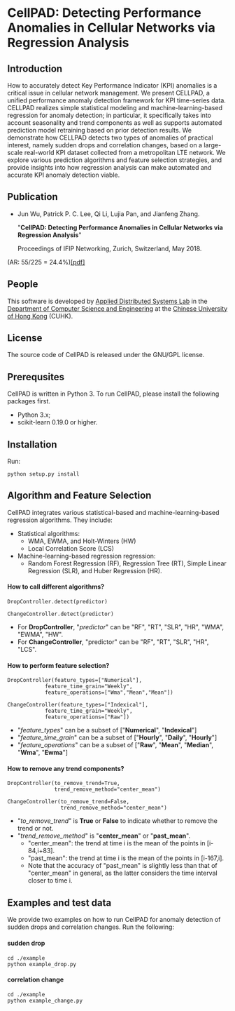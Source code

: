 # CellPAD: Detecting Performance Anomalies in Cellular Networks via Regression Analysis

## Introduction
How to accurately detect Key Performance Indicator (KPI) anomalies is a critical issue in cellular network management. We present CELLPAD, a unified performance anomaly detection framework for KPI time-series data. CELLPAD realizes simple statistical modeling and machine-learning-based regression for anomaly detection; in particular, it specifically takes into account seasonality and trend components as well as supports automated prediction model retraining based on prior detection results. We demonstrate how CELLPAD detects two types of anomalies of practical interest, namely sudden drops and correlation changes, based on a large-scale real-world KPI dataset collected from a metropolitan LTE network. We explore various prediction algorithms and feature selection strategies, and provide insights into how regression analysis can make automated and accurate KPI anomaly detection viable.

## Publication
- Jun Wu, Patrick P. C. Lee, Qi Li, Lujia Pan, and Jianfeng Zhang.

	"**CellPAD: Detecting Performance Anomalies in Cellular Networks via Regression Analysis**"

	Proceedings of IFIP Networking, Zurich, Switzerland, May 2018.

(AR: 55/225 = 24.4%)[[pdf]](http://www.cse.cuhk.edu.hk/~pclee/www/pubs/networking18.pdf) 

## People
This software is developed by [Applied Distributed Systems Lab](http://adslab.cse.cuhk.edu.hk/) in the [Department of Computer Science and Engineering](http://www.cse.cuhk.edu.hk/en/) at the [Chinese University of Hong Kong](http://www.cuhk.edu.hk/chinese/index.html) (CUHK).

## License
The source code of CellPAD is released under the GNU/GPL license.

## Prerequsites 

CellPAD is written in Python 3. To run CellPAD, please install the following packages first. 

- Python 3.x;
- scikit-learn 0.19.0 or higher.

## Installation

Run: 

	python setup.py install

## Algorithm and Feature Selection

CellPAD integrates various statistical-based and machine-learning-based regression algorithms.  They include: 

- Statistical algorithms:
	- WMA, EWMA, and Holt-Winters (HW)
	- Local Correlation Score (LCS)
- Machine-learning-based regression regression:
	- Random Forest Regression (RF), Regression Tree (RT), Simple Linear Regression (SLR), and Huber Regression (HR).

#### How to call different algorithms? 
	
    DropController.detect(predictor)
    
    ChangeController.detect(predictor)

- For **DropController**, "*predictor*" can be "RF", "RT", "SLR", "HR", "WMA", "EWMA", "HW".
- For **ChangeController**, "predictor" can be "RF", "RT", "SLR", "HR", "LCS".

#### How to perform feature selection? 

    DropController(feature_types=["Numerical"],
                feature_time_grain="Weekly",
				feature_operations=["Wma","Mean","Mean"])
                
    ChangeController(feature_types=["Indexical"],
			    feature_time_grain="Weekly",
				feature_operations=["Raw"])
    
- "*feature\_types*" can be a subset of ["**Numerical**", "**Indexical**"]
- "*feature\_time\_grain*" can be a subset of ["**Hourly**", "**Daily**", "**Hourly**"]
- "*feature\_operations*" can be a subset of ["**Raw**", "**Mean**", "**Median**", "**Wma**", "**Ewma**"]

#### How to remove any trend components?
    DropController(to_remove_trend=True,
                   trend_remove_method="center_mean")
                
    ChangeController(to_remove_trend=False,
    			     trend_remove_method="center_mean")
 
 - "*to\_remove\_trend*" is **True** or **False** to indicate whether to remove the trend or not.
 - "*trend\_remove\_method*" is "**center\_mean**" or "**past_mean**". 
 	- "center_mean": the trend at time i is the mean of the points in [i-84,i+83].
 	- "past_mean": the trend at time i is the mean of the points in [i-167,i].
 	- Note that the accuracy of "past\_mean" is slightly less than that of "center\_mean" in general, as the latter considers the time interval closer to time i.

## Examples and test data

We provide two examples on how to run CellPAD for anomaly detection of sudden drops and correlation changes.  Run the following:

#### sudden drop
    cd ./example
	python example_drop.py
	
#### correlation change
	cd ./example
	python example_change.py

